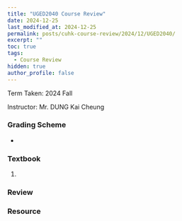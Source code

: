 ```yaml
---
title: "UGED2040 Course Review"
date: 2024-12-25
last_modified_at: 2024-12-25
permalink: posts/cuhk-course-review/2024/12/UGED2040/
excerpt: ""
toc: true
tags:
  - Course Review
hidden: true
author_profile: false
---
```


Term Taken: 2024 Fall

Instructor: Mr. DUNG Kai Cheung

### Grading Scheme
* 

### Textbook
1. 

### Review


### Resource
